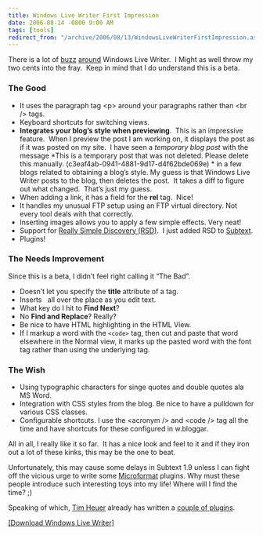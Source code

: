 ```yaml
---
title: Windows Live Writer First Impression
date: 2006-08-14 -0800 9:00 AM
tags: [tools]
redirect_from: "/archive/2006/08/13/WindowsLiveWriterFirstImpression.aspx/"
---
```


There is a lot of
[buzz](http://www.hanselman.com/blog/WindowsLiveWriterAndDasBlog19.aspx "Windows Live Writer and DasBlog 1.9")
[around](http://dbvt.com/blog/archive/2006/08/14/5084.aspx "A quick tour")
Windows Live Writer.  I Might as well throw my two cents into the fray. 
Keep in mind that I do understand this is a beta.

### The Good

-   It uses the paragraph tag \<p\> around your paragraphs rather than
    \<br /\> tags.
-   Keyboard shortcuts for switching views.
-   **Integrates your blog’s style when previewing**.  This is an
    impressive feature.  When I preview the post I am working on, it
    displays the post as if it was posted on my site.  I have seen a
    *temporary blog post* with the message *This is a temporary post
    that was not deleted. Please delete this manually.
    (c3eaf4ab-0941-4881-9d17-d4f62bde069e) * in a few blogs related to
    obtaining a blog’s style. My guess is that Windows Live Writer posts
    to the blog, then deletes the post.  It takes a diff to figure out
    what changed.  That’s just my guess.
-   When adding a link, it has a field for the **rel** tag.  Nice!
-   It handles my unusual FTP setup using an FTP virtual directory. Not
    every tool deals with that correctly.
-   Inserting images allows you to apply a few simple effects. Very
    neat!
-   Support for [Really Simple Discovery
    (RSD)](http://cyber.law.harvard.edu/blogs/gems/tech/rsd.html "RSD Spec"). 
    I just added RSD to
    [Subtext](http://subtextproject.com/ "Subtext project site").
-   Plugins!

### The Needs Improvement

Since this is a beta, I didn’t feel right calling it “The Bad”.

-   Doesn’t let you specify the **title** attribute of a tag.
-   Inserts &nbsp; all over the place as you edit text.
-   What key do I hit to **Find Next**?
-   No **Find and Replace**? Really?
-   Be nice to have HTML highlighting in the HTML View.
-   If I markup a word with the `<code>` tag, then cut and paste that
    word elsewhere in the Normal view, it marks up the pasted word with
    the font tag rather than using the underlying tag.

### The Wish

-   Using typographic characters for singe quotes and double quotes ala
    MS Word.
-   Integration with CSS styles from the blog. Be nice to have a
    pulldown for various CSS classes.
-   Configurable shortcuts. I use the \<acronym /\> and \<code /\> tag
    all the time and have shortcuts for these configured in w.bloggar.

All in all, I really like it so far.  It has a nice look and feel to it
and if they iron out a lot of these kinks, this may be the one to beat.

Unfortunately, this may cause some delays in Subtext 1.9 unless I can
fight off the vicious urge to write some
[Microformat](http://microformats.org/ "Microformats") plugins. Why must
these people introduce such interesting toys into my life! Where will I
find the time? ;)

Speaking of which, [Tim
Heuer](http://timheuer.com/blog/ "Method ~ of ~ failed") already has
written a [couple of
plugins](http://timheuer.com/blog/archive/2006/08/13/13265.aspx "Enter Windows Live Writer"). 

[[Download Windows Live
Writer]](http://download.microsoft.com/download/f/9/a/f9a19f2d-cec4-4a25-9b0b-eb9655ea7561/Writer.msi "Download")


